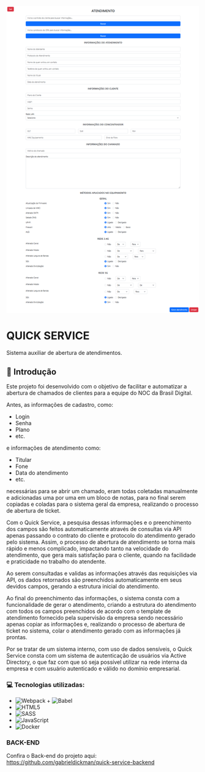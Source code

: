 ![image](https://github.com/gabrieldickman/quick-service-frontend/blob/master/src/img/image%201.svg)

# QUICK SERVICE
Sistema auxiliar de abertura de atendimentos.

## 📌 Introdução
Este projeto foi desenvolvido com o objetivo de facilitar e automatizar a abertura de chamados de clientes para a equipe do NOC da Brasil Digital. <br>

Antes, as informações de cadastro, como: 

- Login
- Senha
- Plano
- etc.

e informações de atendimento como: 

- Titular
- Fone
- Data do atendimento
- etc.

necessárias para se abrir um chamado, eram todas coletadas manualmente e adicionadas uma por uma em um bloco de notas, para no final serem copiadas e coladas para o sistema geral da empresa, realizando o processo de abertura de ticket. 

Com o Quick Service, a pesquisa dessas informações e o preenchimento dos campos são feitos automaticamente através de consultas via API apenas passando o contrato do cliente e protocolo do atendimento gerado pelo sistema. Assim, o processo de abertura de atendimento se torna mais rápido e menos complicado, impactando tanto na velocidade do atendimento, que gera mais satisfação para o cliente, quando na facilidade e praticidade no trabalho do atendente.

Ao serem consultadas e validas as informações através das requisições via API, os dados retornados são preenchidos automaticamente em seus devidos campos, gerando a estrutura inicial do atendimento. 

Ao final do preenchimento das informações, o sistema consta com a funcionalidade de gerar o atendimento, criando a estrutura do atendimento com todos os campos preenchidos de acordo com o template de atendimento fornecido pela supervisão da empresa sendo necessário apenas copiar as informações e, realizando o processo de abertura de ticket no sistema, colar o atendimento gerado com as informações já prontas.

Por se tratar de um sistema interno, com uso de dados sensíveis, o Quick Service consta com um sistema de autenticação de usuários via Active Directory, o que faz com que só seja possível utilizar na rede interna da empresa e com usuário autenticado e válido no domínio empresarial. 

### 💻 Tecnologias utilizadas:

- ![Webpack](https://img.shields.io/badge/webpack-%238DD6F9.svg?style=for-the-badge&logo=webpack&logoColor=black) + ![Babel](https://img.shields.io/badge/Babel-F9DC3e?style=for-the-badge&logo=babel&logoColor=black) 
- ![HTML5](https://img.shields.io/badge/html5-%23E34F26.svg?style=for-the-badge&logo=html5&logoColor=white) 
- ![SASS](https://img.shields.io/badge/SASS-hotpink.svg?style=for-the-badge&logo=SASS&logoColor=white)
- ![JavaScript](https://img.shields.io/badge/javascript-%23323330.svg?style=for-the-badge&logo=javascript&logoColor=%23F7DF1E) 
- ![Docker](https://img.shields.io/badge/docker-%230db7ed.svg?style=for-the-badge&logo=docker&logoColor=white) 

### BACK-END

Confira o Back-end do projeto aqui: https://github.com/gabrieldickman/quick-service-backend
